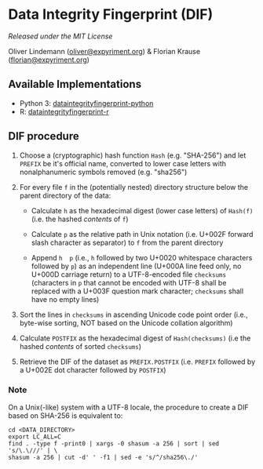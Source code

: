 Data Integrity Fingerprint (DIF)
================================

*Released under the MIT License*

Oliver Lindemann (oliver@expyriment.org) & Florian Krause (florian@expyriment.org)


Available Implementations
-------------------------

* Python 3:  [dataintegrityfingerprint-python](https://github.com/expyriment/dataintegrityfingerprint-python)
* R:  [dataintegrityfingerprint-r](https://github.com/expyriment/dataintegrityfingerprint-r)


DIF procedure
-------------

1. Choose a (cryptographic) hash function `Hash` (e.g. "SHA-256") and let
   `PREFIX` be it's official name, converted to lower case letters with
   nonalphanumeric symbols removed (e.g. "sha256")

2. For every file `f` in the (potentially nested) directory structure below the parent directory of the data:

    * Calculate `h` as the hexadecimal digest (lower case letters) of
      `Hash(f)` (i.e. the hashed _contents_ of `f`)
       
    * Calculate `p` as the relative path in Unix notation (i.e. U+002F
      forward slash character as separator) to `f` from the parent directory

    * Append `h  p` (i.e., `h` followed by two U+0020
      whitespace characters followed by `p`) as an independent line
      (U+000A line feed only, no U+000D carriage return) to a UTF-8-encoded
      file `checksums` (characters in `p` that cannot be encoded with
      UTF-8 shall be replaced with a U+003F question mark character;
      `checksums` shall have no empty lines)

3. Sort the lines in `checksums` in ascending Unicode code point order (i.e.,
   byte-wise sorting, NOT based on the Unicode collation algorithm)

4. Calculate `POSTFIX` as the hexadecimal digest of `Hash(checksums)` (i.e the
   hashed _contents_ of sorted `checksums`)

6. Retrieve the DIF of the dataset as `PREFIX.POSTFIX` (i.e. `PREFIX` followed
   by a U+002E dot character followed by `POSTFIX`)


### Note
On a Unix(-like) system with a UTF-8 locale, the procedure to create a DIF
based on SHA-256 is equivalent to:
```
cd <DATA_DIRECTORY>
export LC_ALL=C
find . -type f -print0 | xargs -0 shasum -a 256 | sort | sed 's/\.\///' | \
shasum -a 256 | cut -d' ' -f1 | sed -e 's/^/sha256\./'
```
